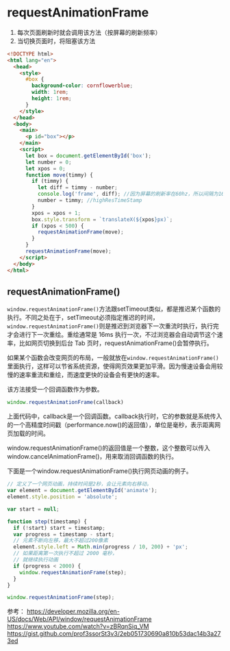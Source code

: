 # requestAnimationFrame

1. 每次页面刷新时就会调用该方法（按屏幕的刷新频率）
2. 当切换页面时，将阻塞该方法

```html
<!DOCTYPE html>
<html lang="en">
  <head>
    <style>
      #box {
        background-color: cornflowerblue;
        width: 1rem;
        height: 1rem;
      }
    </style>
  </head>
  <body>
    <main>
      <p id="box"></p>
    </main>
    <script>
      let box = document.getElementById('box');
      let number = 0;
      let xpos = 0;
      function move(timmy) {
        if (timmy) {
          let diff = timmy - number;
          console.log('frame', diff); //因为屏幕的刷新率在60hz，所以间隔为16ms左右
          number = timmy; //highResTimeStamp
        }
        xpos = xpos + 1;
        box.style.transform = `translateX(${xpos}px)`;
        if (xpos < 500) {
          requestAnimationFrame(move);
        }
      }
      requestAnimationFrame(move);
    </script>
  </body>
</html>
```


## requestAnimationFrame()
`window.requestAnimationFrame()`方法跟setTimeout类似，都是推迟某个函数的执行。不同之处在于，setTimeout必须指定推迟的时间，`window.requestAnimationFrame()`则是推迟到浏览器下一次重流时执行，执行完才会进行下一次重绘。重绘通常是 16ms 执行一次，不过浏览器会自动调节这个速率，比如网页切换到后台 Tab 页时，requestAnimationFrame()会暂停执行。

如果某个函数会改变网页的布局，一般就放在`window.requestAnimationFrame()`里面执行，这样可以节省系统资源，使得网页效果更加平滑。因为慢速设备会用较慢的速率重流和重绘，而速度更快的设备会有更快的速率。

该方法接受一个回调函数作为参数。

```javascript
window.requestAnimationFrame(callback)
```
上面代码中，callback是一个回调函数。callback执行时，它的参数就是系统传入的一个高精度时间戳（performance.now()的返回值），单位是毫秒，表示距离网页加载的时间。

window.requestAnimationFrame()的返回值是一个整数，这个整数可以传入window.cancelAnimationFrame()，用来取消回调函数的执行。

下面是一个window.requestAnimationFrame()执行网页动画的例子。

```javascript
// 定义了一个网页动画，持续时间是2秒，会让元素向右移动。
var element = document.getElementById('animate');
element.style.position = 'absolute';

var start = null;

function step(timestamp) {
  if (!start) start = timestamp;
  var progress = timestamp - start;
  // 元素不断向左移，最大不超过200像素
  element.style.left = Math.min(progress / 10, 200) + 'px';
  // 如果距离第一次执行不超过 2000 毫秒，
  // 就继续执行动画
  if (progress < 2000) {
    window.requestAnimationFrame(step);
  }
}

window.requestAnimationFrame(step);
```

参考：
https://developer.mozilla.org/en-US/docs/Web/API/window/requestAnimationFrame
https://www.youtube.com/watch?v=zBRqnSiq_VM
https://gist.github.com/prof3ssorSt3v3/2eb051730690a810b53dac14b3a273ed
